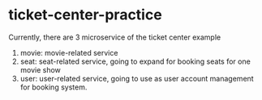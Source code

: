 # ticket-center-practice
Currently, there are 3 microservice of the ticket center example
1. movie: movie-related service
2. seat: seat-related service, going to expand for booking seats for one movie show
3. user: user-related service, going to use as user account management for booking system. 
